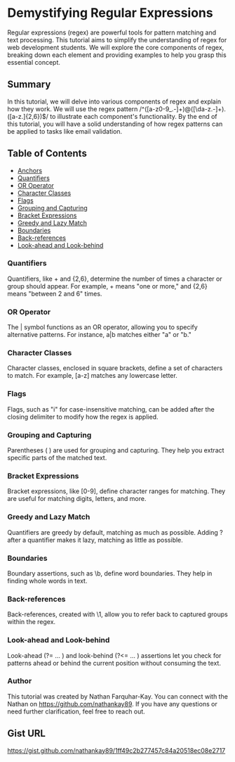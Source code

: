 #  Demystifying Regular Expressions
Regular expressions (regex) are powerful tools for pattern matching and text processing. This tutorial aims to simplify the understanding of regex for web development students. We will explore the core components of regex, breaking down each element and providing examples to help you grasp this essential concept.

## Summary
In this tutorial, we will delve into various components of regex and explain how they work. We will use the regex pattern /^([a-z0-9_\.-]+)@([\da-z\.-]+)\.([a-z\.]{2,6})$/ to illustrate each component's functionality. By the end of this tutorial, you will have a solid understanding of how regex patterns can be applied to tasks like email validation.


## Table of Contents

- [Anchors](#anchors)
- [Quantifiers](#quantifiers)
- [OR Operator](#or-operator)
- [Character Classes](#character-classes)
- [Flags](#flags)
- [Grouping and Capturing](#grouping-and-capturing)
- [Bracket Expressions](#bracket-expressions)
- [Greedy and Lazy Match](#greedy-and-lazy-match)
- [Boundaries](#boundaries)
- [Back-references](#back-references)
- [Look-ahead and Look-behind](#look-ahead-and-look-behind)

### Quantifiers
Quantifiers, like + and {2,6}, determine the number of times a character or group should appear. For example, + means "one or more," and {2,6} means "between 2 and 6" times.

### OR Operator
The | symbol functions as an OR operator, allowing you to specify alternative patterns. For instance, a|b matches either "a" or "b."

### Character Classes
Character classes, enclosed in square brackets, define a set of characters to match. For example, [a-z] matches any lowercase letter.

### Flags
Flags, such as "i" for case-insensitive matching, can be added after the closing delimiter to modify how the regex is applied.

### Grouping and Capturing
Parentheses ( ) are used for grouping and capturing. They help you extract specific parts of the matched text.

### Bracket Expressions
Bracket expressions, like [0-9], define character ranges for matching. They are useful for matching digits, letters, and more.

### Greedy and Lazy Match
Quantifiers are greedy by default, matching as much as possible. Adding ? after a quantifier makes it lazy, matching as little as possible.

### Boundaries
Boundary assertions, such as \b, define word boundaries. They help in finding whole words in text.

### Back-references
Back-references, created with \1, allow you to refer back to captured groups within the regex.

### Look-ahead and Look-behind
Look-ahead (?= ... ) and look-behind (?<= ... ) assertions let you check for patterns ahead or behind the current position without consuming the text.

### Author
This tutorial was created by Nathan Farquhar-Kay. You can connect with the Nathan on https://github.com/nathankay89. If you have any questions or need further clarification, feel free to reach out.

## Gist URL

https://gist.github.com/nathankay89/1ff49c2b277457c84a20518ec08e2717
